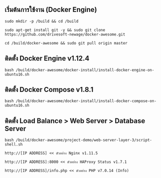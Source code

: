 เริ่มต้นการใช้งาน (Docker Engine)
---------------------------------------------------

```
sudo mkdir -p /build && cd /build

sudo apt-get install git -y && sudo git clone https://github.com/drivesoft-newage/docker-awesome.git

cd /build/docker-awesome && sudo git pull origin master
```


ติดตั้ง Docker Engine v1.12.4
---------------------------------------------------

```
bash /build/docker-awesome/docker-install/install-docker-engine-on-ubuntu16.sh
```


ติดตั้ง Docker Compose v1.8.1
---------------------------------------------------

```
bash /build/docker-awesome/docker-install/install-docker-compose-on-ubuntu16.sh
```


ติดตั้ง Load Balance > Web Server > Database Server
---------------------------------------------------

```
bash /build/docker-awesome/project-demo/web-server-layer-3/script-shell.sh
```

```
http://[IP ADDRESS] << ตัวอย่าง Nginx v1.11.5

http://[IP ADDRESS]:8000 << ตัวอย่าง HAProxy Status v1.7.1

http://[IP ADDRESS]/info.php << ตัวอย่าง PHP v7.0.14 (Info) 
```
